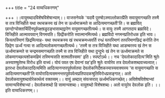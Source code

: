 +++
title = "24 वाय्वधिकरणम्"

+++
।।वायुमब्दादविशेषविशेषाभ्याम्।। वाजसनेयके 'यदावै पुरुषोऽस्माल्लोकात्प्रैति सवायुमागच्छति तस्मै स तत्र विजिहीते यथा रथचक्रस्य खं तेन स ऊर्ध्वमाक्रमते स आदित्यमागच्छती'ति। स ब्रह्मवित् छान्दोग्योक्तार्चिर्दिनपूर्वपक्षष़डुदङ्भासाब्दद्वारेण वायुमागच्छतीत्यर्थः। स वायुः तस्मै आगतदाय ब्रह्मविदे। विजिहीते आत्मावयवान् विगमयति। छिद्रीकरोति स्वात्मानमित्यर्थः। ब्रह्मविदो नगमनप्रतिरोधक इति भावः। कियत्परिमाणं छिद्रमित्याह- यथा रथचक्रस्य खं रथचक्रमध्यवर्ति रन्ध्रं यत्परिमाणं तत्परिमाणछिद्रं करोति तेन छिद्रेण ऊर्ध्वं गत्वा स आदित्यलोकमागच्छतीत्यर्थः। 'तस्मै स तत्र विजिहीते यथा आडम्बरस्य खं तेन स ऊर्ध्वमाक्रमते स चन्द्रमसमागच्छति तस्मै स तत्र विजिहीते यथा दुन्दुभेः खं तेन स ऊर्ध्वमाक्रमते स लोकमागच्छत्यशोकमहिमं तस्मिन्वसति शाश्वतीस्समा' इति। स्पष्टोऽर्थः।। नच 'देवलोकादादित्य'मिति श्रुतेः अस्याश्श्रुतेश्च विरोध इति वाच्यं। योयं पवत एष देवानां ग्रह'इति श्रुतेः वायोरेव तत्र देवलोकशब्दवाच्यत्वात्। इतरधा देवलोकादादित्यमिति आदित्यानन्तरपूर्वपर्वतया देवलोकनिर्देशकस्यास्यवाक्यस्य 'स वायुमागच्छति स आदित्यमागच्छती'ति वायोरादित्यसमनन्तरपूर्वपर्वत्वप्रतिपादकश्रुतिविरोधप्रसङ्गात्। अतो देवलोकवायुशब्दयोरेकार्थत्वं वक्तव्यम्।। वायुं अब्दात् संवत्सरात् ऊर्ध्वमधिकगच्छेत्। अविशेषविशेषाभ्यां सामान्यविशेषाभ्यां। देवलोकशब्दो हि सामान्यशब्दः। वायुशब्दो विशेषशब्दः। अतो वायुरेव देवलोक इति। ।।इति वाय्वधिकरणम्।।
